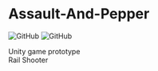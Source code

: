 # Assault-And-Pepper 
![GitHub](https://img.shields.io/badge/Engine-Unity-blue) ![GitHub](https://img.shields.io/github/license/Christopher-Robinson-Unity-Projects/Assault-And-Pepper)  

Unity game prototype  
Rail Shooter
